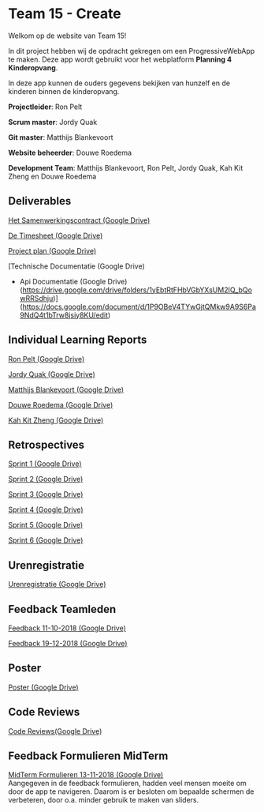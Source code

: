 # Team 15 - Create

Welkom op de website van Team 15!

In dit project hebben wij de opdracht gekregen om een ProgressiveWebApp te maken. Deze app wordt gebruikt voor het webplatform **Planning 4 Kinderopvang**. 

In deze app kunnen de ouders gegevens bekijken van hunzelf en de kinderen binnen de kinderopvang.

**Projectleider**: Ron Pelt

**Scrum master**: Jordy Quak

**Git master**:	Matthijs Blankevoort

**Website beheerder**: Douwe Roedema

**Development Team**: Matthijs Blankevoort, Ron Pelt, Jordy Quak, Kah Kit Zheng en Douwe Roedema

## Deliverables

[Het Samenwerkingscontract (Google Drive)](https://docs.google.com/document/d/1__VLd9AhH17L4bp6Sdu5KXnPGXcZk5kt45kxXD46oR4/edit#heading=h.ensbk19i69gr)

[De Timesheet (Google Drive)](https://docs.google.com/spreadsheets/d/1vJno3roKT8fv0SnajtjaM24_T59x1Z_Jqvx4qGpVXTU/edit#gid=1493701587)

[Project plan (Google Drive)](https://docs.google.com/document/d/19iSf3T_Zub4e5NcSlzdRvCTiOzWQ3igaAMqkYEAAyIw/edit#)

[Technische Documentatie (Google Drive)
 - Api Documentatie (Google Drive)
  (https://drive.google.com/drive/folders/1yEbtRtFHbVGbYXsUM2IQ_bQowRRSdhju)](https://docs.google.com/document/d/1P9OBeV4TYwGjtQMkw9A9S6Pa9NdQ4t1bTrw8jsiy8KU/edit)

## Individual Learning Reports

[Ron Pelt (Google Drive)](https://docs.google.com/document/d/10-bpeS1m3r_NyRSQgPv21iqhvePHEoL92wNdSf8zNPY/edit#heading=h.8gxjxqu5g8vr)

[Jordy Quak (Google Drive)](https://docs.google.com/document/d/1rIqsSZNHkAM496JJw7-dy74203x4TCdQ8PAM4uPpTFU/edit)

[Matthijs Blankevoort (Google Drive)](https://docs.google.com/document/d/1igODWbPX0Otot3J-RUyaNRdBL1hbNpYEePb9DlImQ-0/edit)

[Douwe Roedema (Google Drive)](https://docs.google.com/document/d/12Zuw7MQUFd2uJY2mIhgdZDCj-eNRvHK9SMB64WveM84/edit)

[Kah Kit Zheng (Google Drive)](https://docs.google.com/document/d/1f4BHgPE8MFJE0-ExeNjAUniSvzbFt4etBTqWxDbpKP8/edit#heading=h.98ww7mm1wsh1)

## Retrospectives

[Sprint 1 (Google Drive)](https://docs.google.com/document/d/1Xus2g4OP5FrxFXc3U8vVawZlNRcBHZNNDR6Nvyc6rgc/edit#)

[Sprint 2 (Google Drive)](https://docs.google.com/document/d/1hFCd2EehrSlvjM39r-1kiwcbIAzC7_scPwNuRstPXTY/edit)

[Sprint 3 (Google Drive)](https://docs.google.com/document/d/1rjE0UJT7MQjVTqCDLcHFJYWNF1f87kmMdubFHfMDfIk/edit)

[Sprint 4 (Google Drive)](https://docs.google.com/document/d/11hAsqJ8iIBQ0ELA-aB5kINlPECaZX4OBmCCw7MQBNyA/edit)

[Sprint 5 (Google Drive)](https://docs.google.com/document/d/1UKDCqBbF2_YAQ5hTN5Nu1-7woheqJaVOcBoAB277APk/edit)

[Sprint 6 (Google Drive)](https://docs.google.com/document/d/1b1bvVL8CETrUNoUkDmHHJGvK1KRzl9XXEhI70CurStc/edit)

## Urenregistratie
[Urenregistratie (Google Drive)](https://docs.google.com/spreadsheets/d/1vJno3roKT8fv0SnajtjaM24_T59x1Z_Jqvx4qGpVXTU/edit#gid=1493701587)

## Feedback Teamleden
[Feedback 11-10-2018 (Google Drive)](https://drive.google.com/drive/folders/1cAXwuKe7c5QoDChdvtRAd4BF3gKjQFXr)

[Feedback 19-12-2018 (Google Drive)](https://drive.google.com/drive/folders/1E4yu7JuYcpQL-53WTsoOR9tajHhenplw)

## Poster
[Poster (Google Drive)](https://drive.google.com/drive/folders/1TqAjBtKWUc8oP-S_Surg1wFdOs4olG3M)

## Code Reviews
[Code Reviews(Google Drive)](https://docs.google.com/document/d/1mqrglnkR_baPEUVhltTRQ8qDgCTeYhTAT8kfoTn-dkc/edit)

## Feedback Formulieren MidTerm
[MidTerm Formulieren 13-11-2018 (Google Drive)](https://drive.google.com/drive/folders/1TqAjBtKWUc8oP-S_Surg1wFdOs4olG3M) <br />
Aangegeven in de feedback formulieren, hadden veel mensen moeite om door de app te navigeren. Daarom is er besloten om bepaalde schermen de verbeteren, door o.a. minder gebruik te maken van sliders.

